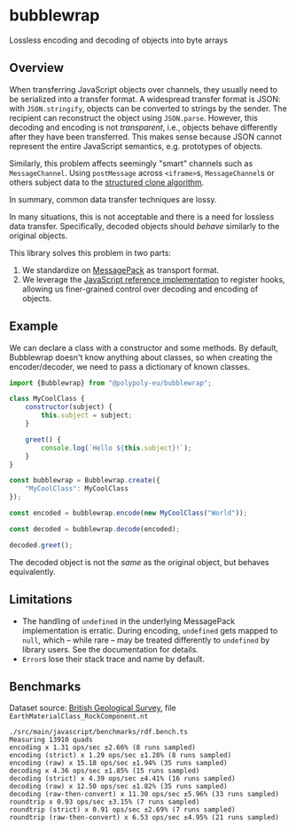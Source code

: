 # bubblewrap

Lossless encoding and decoding of objects into byte arrays

## Overview

When transferring JavaScript objects over channels, they usually need to be serialized into a transfer format.
A widespread transfer format is JSON: with `JSON.stringify`, objects can be converted to strings by the sender.
The recipient can reconstruct the object using `JSON.parse`.
However, this decoding and encoding is not _transparent_, i.e., objects behave differently after they have been transferred.
This makes sense because JSON cannot represent the entire JavaScript semantics, e.g. prototypes of objects.

Similarly, this problem affects seemingly "smart" channels such as `MessageChannel`.
Using `postMessage` across `<iframe>`s, `MessageChannel`s or others subject data to the [structured clone algorithm](https://developer.mozilla.org/en-US/docs/Web/API/Web_Workers_API/Structured_clone_algorithm).

In summary, common data transfer techniques are lossy.

In many situations, this is not acceptable and there is a need for lossless data transfer.
Specifically, decoded objects should _behave_ similarly to the original objects.

This library solves this problem in two parts:

1. We standardize on [MessagePack](https://msgpack.org/) as transport format.
2. We leverage the [JavaScript reference implementation](https://www.npmjs.com/package/@msgpack/msgpack) to register hooks, allowing us finer-grained control over decoding and encoding of objects.

## Example

We can declare a class with a constructor and some methods.
By default, Bubblewrap doesn't know anything about classes, so when creating the encoder/decoder, we need to pass a dictionary of known classes.

```javascript
import {Bubblewrap} from "@polypoly-eu/bubblewrap";

class MyCoolClass {
    constructor(subject) {
        this.subject = subject;
    }

    greet() {
        console.log(`Hello ${this.subject}!`);
    }
}

const bubblewrap = Bubblewrap.create({
    "MyCoolClass": MyCoolClass
});

const encoded = bubblewrap.encode(new MyCoolClass("World"));

const decoded = bubblewrap.decode(encoded);

decoded.greet();
```

The decoded object is not the _same_ as the original object, but behaves equivalently.

## Limitations

* The handling of `undefined` in the underlying MessagePack implementation is erratic.
  During encoding, `undefined` gets mapped to `null`, which – while rare – may be treated differently to `undefined` by library users.
  See the documentation for details.
* `Error`s lose their stack trace and name by default.

## Benchmarks

Dataset source: [British Geological Survey](http://data.bgs.ac.uk/downloads/data_bgs_ac_uk_ALL.zip), file `EarthMaterialClass_RockComponent.nt`

```
./src/main/javascript/benchmarks/rdf.bench.ts
Measuring 13910 quads
encoding x 1.31 ops/sec ±2.66% (8 runs sampled)
encoding (strict) x 1.29 ops/sec ±1.28% (8 runs sampled)
encoding (raw) x 15.18 ops/sec ±1.94% (35 runs sampled)
decoding x 4.36 ops/sec ±1.85% (15 runs sampled)
decoding (strict) x 4.39 ops/sec ±4.41% (16 runs sampled)
decoding (raw) x 12.50 ops/sec ±1.82% (35 runs sampled)
decoding (raw-then-convert) x 11.30 ops/sec ±5.96% (33 runs sampled)
roundtrip x 0.93 ops/sec ±3.15% (7 runs sampled)
roundtrip (strict) x 0.91 ops/sec ±2.69% (7 runs sampled)
roundtrip (raw-then-convert) x 6.53 ops/sec ±4.95% (21 runs sampled)
```
